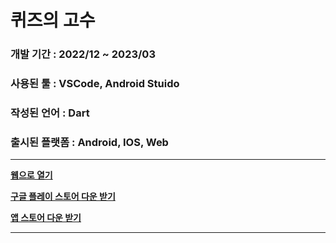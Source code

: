 # 퀴즈의 고수 
### 개발 기간 : 2022/12 ~ 2023/03
### 사용된 툴 : VSCode, Android Stuido
### 작성된 언어 : Dart
### 출시된 플랫폼 : Android, IOS, Web
-------------
**[웹으로 열기](https://touch-party-67378457.firebaseapp.com/#/)**

**[구글 플레이 스토어 다운 받기](https://play.google.com/store/apps/details?id=com.flutter.gosuoflife&hl=ko&gl=US)**

**[앱 스토어 다운 받기](https://apps.apple.com/kr/app/%ED%80%B4%EC%A6%88%EC%9D%98-%EA%B3%A0%EC%88%98/id1660371017)**

-------------
